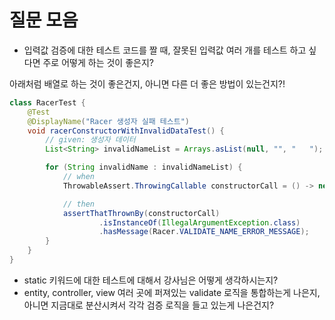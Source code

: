 # 질문 모음

+ 입력값 검증에 대한 테스트 코드를 짤 때, 잘못된 입력값 여러 개를 테스트 하고 싶다면 주로 어떻게 하는 것이 좋은지?

아래처럼 배열로 하는 것이 좋은건지, 아니면 다른 더 좋은 방법이 있는건지?!
```java
class RacerTest {
    @Test
    @DisplayName("Racer 생성자 실패 테스트")
    void racerConstructorWithInvalidDataTest() {
        // given: 생성자 데이터
        List<String> invalidNameList = Arrays.asList(null, "", "   ");

        for (String invalidName : invalidNameList) {
            // when
            ThrowableAssert.ThrowingCallable constructorCall = () -> new Racer(invalidName);

            // then
            assertThatThrownBy(constructorCall)
                    .isInstanceOf(IllegalArgumentException.class)
                    .hasMessage(Racer.VALIDATE_NAME_ERROR_MESSAGE);
        }
    }
}
```

+ static 키워드에 대한 테스트에 대해서 강사님은 어떻게 생각하시는지?
+ entity, controller, view 여러 곳에 퍼져있는 validate 로직을 통합하는게 나은지, 아니면 지금대로 분산시켜서 각각 검증 로직을 들고 있는게 나은건지?